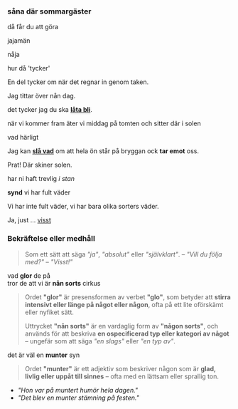 ### såna där sommargäster

då får du att göra

jajamän

nåja

hur då 'tycker'

En del tycker om när det regnar in genom taken.

Jag tittar över nån dag.

det tycker jag du ska **[låta bli](https://sv.wiktionary.org/wiki/l%C3%A5ta_bli)**.

när vi kommer fram äter vi middag på tomten och sitter där i solen

vad härligt

Jag kan [**slå vad**](https://sv.wiktionary.org/wiki/sl%C3%A5_vad#Verb) om att hela ön står på bryggan ock **tar emot** oss.

Prat! Där skiner solen.

har ni haft trevlig *i stan*

**synd** vi har fult väder

Vi har inte fult väder, vi har bara olika sorters väder.

Ja, just ... [visst](#bekr%C3%A4ftelse-eller-medh%C3%A5ll)

### Bekräftelse eller medhåll
> Som ett sätt att säga _"ja"_, _"absolut"_ eller _"självklart"_. – _"Vill du följa med?"_ – _"Visst!"_

vad **glor** de på<br>
tror de att vi är **nån sorts** cirkus
> Ordet **"glor"** är presensformen av verbet **"glo"**, som betyder att **stirra intensivt eller länge på något eller någon**, ofta på ett lite oförskämt eller nyfiket sätt.
> 
> Uttrycket **"nån sorts"** är en vardaglig form av **"någon sorts"**, och används för att beskriva **en ospecificerad typ eller kategori av något** – ungefär som att säga _"en slags"_ eller _"en typ av"_.

det är väl en **munter** syn
> Ordet **"munter"** är ett adjektiv som beskriver någon som är **glad, livlig eller uppåt till sinnes** – ofta med en lättsam eller sprallig ton.
-   _"Hon var på muntert humör hela dagen."_
-   _"Det blev en munter stämning på festen."_

<!--stackedit_data:
eyJoaXN0b3J5IjpbNDA1NTg5MzM1LC0xNzEzNzU0MTMyLDg3Mz
k3MjcyMywtMTkxNjQ5NTUxNSwtMTAyMTY0NzI2OCwtNzcwODEy
NTI3LDY1MzI3MzM3MCwxMzU1NzU4ODc0LDU2NzI3MTE4LDE1ND
AxMDM2MTQsNDg3MzYxMjg4LC02Njg5NzY2MTQsMTU2MjYzNTA5
OCwtMTc4MDU1NjkxNywxOTk4NzA5NDAxLC04ODU1MTYzNzRdfQ
==
-->